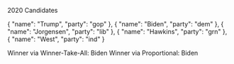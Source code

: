 2020 Candidates

{
"name": "Trump",
"party": "gop"
},
{
"name": "Biden",
"party": "dem"
},
{
"name": "Jorgensen",
"party": "lib"
},
{
"name": "Hawkins",
"party": "grn"
},
{
"name": "West",
"party": "ind"
}

Winner via Winner-Take-All: Biden
Winner via Proportional: Biden
